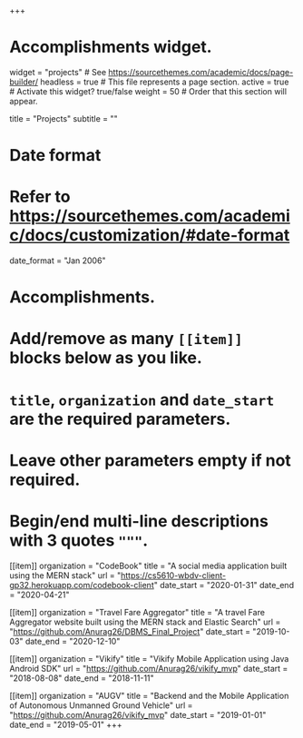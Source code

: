 +++
# Accomplishments widget.
widget = "projects"  # See https://sourcethemes.com/academic/docs/page-builder/
headless = true  # This file represents a page section.
active = true  # Activate this widget? true/false
weight = 50  # Order that this section will appear.

title = "Projects"
subtitle = ""

# Date format
#   Refer to https://sourcethemes.com/academic/docs/customization/#date-format
date_format = "Jan 2006"

# Accomplishments.
#   Add/remove as many `[[item]]` blocks below as you like.
#   `title`, `organization` and `date_start` are the required parameters.
#   Leave other parameters empty if not required.
#   Begin/end multi-line descriptions with 3 quotes `"""`.

[[item]]
  organization = "CodeBook"
  title = "A social media application built using the MERN stack"
  url = "https://cs5610-wbdv-client-gp32.herokuapp.com/codebook-client"
  date_start = "2020-01-31"
  date_end = "2020-04-21"
  
[[item]]
  organization = "Travel Fare Aggregator"
  title = "A travel Fare Aggregator website built using the MERN stack and Elastic Search"
  url = "https://github.com/Anurag26/DBMS_Final_Project"
  date_start = "2019-10-03"
  date_end = "2020-12-10"   

[[item]]
  organization = "Vikify"
  title = "Vikify Mobile Application using Java Android SDK"
  url = "https://github.com/Anurag26/vikify_mvp"
  date_start = "2018-08-08"
  date_end = "2018-11-11"
 

[[item]]
  organization = "AUGV"
  title = "Backend and the Mobile Application of Autonomous Unmanned Ground Vehicle"
  url = "https://github.com/Anurag26/vikify_mvp"
  date_start = "2019-01-01"
  date_end = "2019-05-01"
+++
